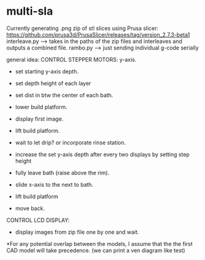 # multi-sla

Currently generating .png zip of stl slices using Prusa slicer: 
https://github.com/prusa3d/PrusaSlicer/releases/tag/version_2.7.3-beta1
interleave.py --> takes in the paths of the zip files and interleaves and outputs a combined file.
rambo.py --> just sending individual g-code serially

general idea:
CONTROL STEPPER MOTORS:
y-axis. 
- set starting y-axis depth.
- set depth height of each layer
- set dist in btw the center of each bath. 

- lower build platform.
- display first image.
- lift build platform.
- wait to let drip? or incorporate rinse station.
- increase the set y-axis depth after every two displays by setting step height
- fully leave bath (raise above the rim).

- slide x-axis to the next to bath.
- lift build platform
- move back. 

CONTROL LCD DISPLAY:
- display images from zip file one by one and wait. 

*For any potential overlap between the models, I assume that the the first CAD model will take precedence. (we can print a ven diagram like test)
